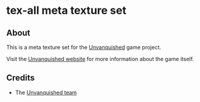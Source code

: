 tex-all meta texture set
========================


About
-----

This is a meta texture set for the [Unvanquished](https://unvanquished.net) game project.

Visit the [Unvanquished website](https://unvanquished.net/) for more information about the game itself.


Credits
-------

- The [Unvanquished team](https://unvanquished.net/?page_id=336)
